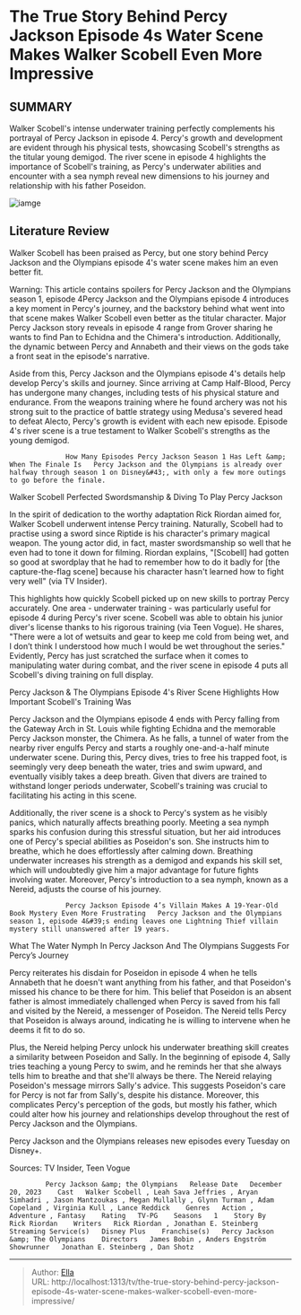 # The True Story Behind Percy Jackson Episode 4s Water Scene Makes Walker Scobell Even More Impressive


## SUMMARY 



  Walker Scobell&#39;s intense underwater training perfectly complements his portrayal of Percy Jackson in episode 4.   Percy&#39;s growth and development are evident through his physical tests, showcasing Scobell&#39;s strengths as the titular young demigod.   The river scene in episode 4 highlights the importance of Scobell&#39;s training, as Percy&#39;s underwater abilities and encounter with a sea nymph reveal new dimensions to his journey and relationship with his father Poseidon.  

![iamge](https://static1.srcdn.com/wordpress/wp-content/uploads/2024/01/percy-drenched-and-looking-worried-in-percy-jackson-and-the-olympians-season-1-episode-4.jpg)

## Literature Review
Walker Scobell has been praised as Percy, but one story behind Percy Jackson and the Olympians episode 4&#39;s water scene makes him an even better fit.




Warning: This article contains spoilers for Percy Jackson and the Olympians season 1, episode 4Percy Jackson and the Olympians episode 4 introduces a key moment in Percy&#39;s journey, and the backstory behind what went into that scene makes Walker Scobell even better as the titular character. Major Percy Jackson story reveals in episode 4 range from Grover sharing he wants to find Pan to Echidna and the Chimera&#39;s introduction. Additionally, the dynamic between Percy and Annabeth and their views on the gods take a front seat in the episode&#39;s narrative.




Aside from this, Percy Jackson and the Olympians episode 4&#39;s details help develop Percy&#39;s skills and journey. Since arriving at Camp Half-Blood, Percy has undergone many changes, including tests of his physical stature and endurance. From the weapons training where he found archery was not his strong suit to the practice of battle strategy using Medusa&#39;s severed head to defeat Alecto, Percy&#39;s growth is evident with each new episode. Episode 4&#39;s river scene is a true testament to Walker Scobell&#39;s strengths as the young demigod.

                  How Many Episodes Percy Jackson Season 1 Has Left &amp; When The Finale Is   Percy Jackson and the Olympians is already over halfway through season 1 on Disney&#43;, with only a few more outings to go before the finale.    


 Walker Scobell Perfected Swordsmanship &amp; Diving To Play Percy Jackson 
          




In the spirit of dedication to the worthy adaptation Rick Riordan aimed for, Walker Scobell underwent intense Percy training. Naturally, Scobell had to practise using a sword since Riptide is his character&#39;s primary magical weapon. The young actor did, in fact, master swordsmanship so well that he even had to tone it down for filming. Riordan explains, &#34;[Scobell] had gotten so good at swordplay that he had to remember how to do it badly for [the capture-the-flag scene] because his character hasn&#39;t learned how to fight very well&#34; (via TV Insider).

This highlights how quickly Scobell picked up on new skills to portray Percy accurately. One area - underwater training - was particularly useful for episode 4 during Percy&#39;s river scene. Scobell was able to obtain his junior diver&#39;s license thanks to his rigorous training (via Teen Vogue). He shares, &#34;There were a lot of wetsuits and gear to keep me cold from being wet, and I don’t think I understood how much I would be wet throughout the series.&#34; Evidently, Percy has just scratched the surface when it comes to manipulating water during combat, and the river scene in episode 4 puts all Scobell&#39;s diving training on full display.






 Percy Jackson &amp; The Olympians Episode 4&#39;s River Scene Highlights How Important Scobell&#39;s Training Was 
         

Percy Jackson and the Olympians episode 4 ends with Percy falling from the Gateway Arch in St. Louis while fighting Echidna and the memorable Percy Jackson monster, the Chimera. As he falls, a tunnel of water from the nearby river engulfs Percy and starts a roughly one-and-a-half minute underwater scene. During this, Percy dives, tries to free his trapped foot, is seemingly very deep beneath the water, tries and swim upward, and eventually visibly takes a deep breath. Given that divers are trained to withstand longer periods underwater, Scobell&#39;s training was crucial to facilitating his acting in this scene.

Additionally, the river scene is a shock to Percy&#39;s system as he visibly panics, which naturally affects breathing poorly. Meeting a sea nymph sparks his confusion during this stressful situation, but her aid introduces one of Percy&#39;s special abilities as Poseidon&#39;s son. She instructs him to breathe, which he does effortlessly after calming down. Breathing underwater increases his strength as a demigod and expands his skill set, which will undoubtedly give him a major advantage for future fights involving water. Moreover, Percy&#39;s introduction to a sea nymph, known as a Nereid, adjusts the course of his journey.




                  Percy Jackson Episode 4’s Villain Makes A 19-Year-Old Book Mystery Even More Frustrating   Percy Jackson and the Olympians season 1, episode 4&#39;s ending leaves one Lightning Thief villain mystery still unanswered after 19 years.    



 What The Water Nymph In Percy Jackson And The Olympians Suggests For Percy’s Journey 
          

Percy reiterates his disdain for Poseidon in episode 4 when he tells Annabeth that he doesn&#39;t want anything from his father, and that Poseidon&#39;s missed his chance to be there for him. This belief that Poseidon is an absent father is almost immediately challenged when Percy is saved from his fall and visited by the Nereid, a messenger of Poseidon. The Nereid tells Percy that Poseidon is always around, indicating he is willing to intervene when he deems it fit to do so.

Plus, the Nereid helping Percy unlock his underwater breathing skill creates a similarity between Poseidon and Sally. In the beginning of episode 4, Sally tries teaching a young Percy to swim, and he reminds her that she always tells him to breathe and that she&#39;ll always be there. The Nereid relaying Poseidon&#39;s message mirrors Sally&#39;s advice. This suggests Poseidon&#39;s care for Percy is not far from Sally&#39;s, despite his distance. Moreover, this complicates Percy&#39;s perception of the gods, but mostly his father, which could alter how his journey and relationships develop throughout the rest of Percy Jackson and the Olympians.






Percy Jackson and the Olympians releases new episodes every Tuesday on Disney&#43;.




Sources: TV Insider, Teen Vogue

             Percy Jackson &amp; the Olympians   Release Date   December 20, 2023    Cast   Walker Scobell , Leah Sava Jeffries , Aryan Simhadri , Jason Mantzoukas , Megan Mullally , Glynn Turman , Adam Copeland , Virginia Kull , Lance Reddick    Genres   Action , Adventure , Fantasy    Rating   TV-PG    Seasons   1    Story By   Rick Riordan    Writers   Rick Riordan , Jonathan E. Steinberg    Streaming Service(s)   Disney Plus    Franchise(s)   Percy Jackson &amp; The Olympians    Directors   James Bobin , Anders Engström    Showrunner   Jonathan E. Steinberg , Dan Shotz       


---

> Author: [Ella](https://instagram.hk.cn/)  
> URL: http://localhost:1313/tv/the-true-story-behind-percy-jackson-episode-4s-water-scene-makes-walker-scobell-even-more-impressive/  

